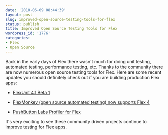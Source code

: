 ```yaml
---
date: '2010-06-09 08:44:39'
layout: post
slug: improved-open-source-testing-tools-for-flex
status: publish
title: Improved Open Source Testing Tools for Flex
wordpress_id: '1776'
categories:
- Flex
- Open Source
---
```


Back in the early days of Flex there wasn't much for doing unit testing, automated testing, performance testing, etc.  Thanks to the community there are now numerous open source testing tools for Flex.  Here are some recent updates you should definitely check out if you are building production Flex apps:




  * [FlexUnit 4.1 Beta 1](http://www.flexunit.org/?p=62)


  * [FlexMonkey (open source automated testing) now supports Flex 4](http://flexmonkey.org/wordpress/2010/05/11/flex-4-support-now-available-from-flexmonkey-gorilla-logic/)


  * [PushButton Labs Profiler for Flex](http://pushbuttonengine.com/2010/06/pushbutton-labs-profiler-open-sourced/)



It's very exciting to see these community driven projects continue to improve testing for Flex apps.
